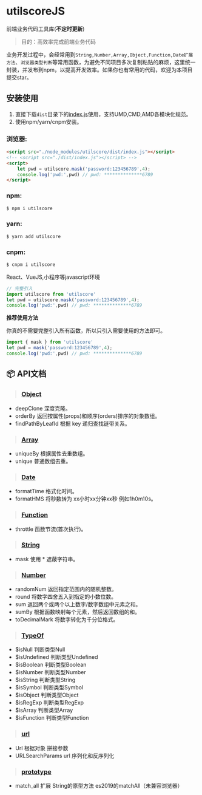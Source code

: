 # utilscoreJS

前端业务代码工具库(**不定时更新**)


> 目的：高效率完成前端业务代码

业务开发过程中，会经常用到`String,Number,Array,Object,Function,Date扩展方法`、`浏览器类型判断`等常用函数，为避免不同项目多次复制粘贴的麻烦，这里统一封装，并发布到npm，以提高开发效率。如果你也有常用的代码，欢迎为本项目提交star。

## 安装使用

1. 直接下载`dist`目录下的[index.js](https://github.com/cgxqd/utilscore/blob/master/dist/index.js)使用，支持UMD,CMD,AMD各模块化规范。
2. 使用npm/yarn/cnpm安装。

### 浏览器:
``` html
<script src="./node_modules/utilscore/dist/index.js"></script>
<!-- <script src="./dist/index.js"></script> -->
<script>
	let pwd = utilscore.mask('password:123456789',4);
	console.log('pwd:',pwd) // pwd: **************6789
</script>
```

### npm:
``` bash
$ npm i utilscore
```
### yarn:
``` bash
$ yarn add utilscore
```
### cnpm:
``` bash
$ cnpm i utilscore
```

React、VueJS,小程序等javascript环境

``` javascript
// 完整引入
import utilscore from 'utilscore'
let pwd = utilscore.mask('password:123456789',4);
console.log('pwd:',pwd) // pwd: **************6789
```

**推荐使用方法**

你真的不需要完整引入所有函数，所以只引入需要使用的方法即可。
``` javascript
import { mask } from 'utilscore'
let pwd = mask('password:123456789',4);
console.log('pwd:',pwd) // pwd: **************6789
```
## :package:  API文档

> ###  [Object](https://github.com/cgxqd/utilscore/blob/master/libs/object.js)

- deepClone 深度克隆。
- orderBy 	返回按属性(props)和顺序(orders)排序的对象数组。
- findPathByLeafId 根据 key 递归查找链带关系。

> ###  [Array](https://github.com/cgxqd/utilscore/blob/master/libs/array.js)

- uniqueBy 	根据属性去重数组。
- unique	普通数组去重。

> ###  [Date](https://github.com/cgxqd/utilscore/blob/master/libs/date.js)

- formatTime 格式化时间。
- formatHMS 将秒数转为 xx小时xx分钟xx秒 例如1h0m10s。

> ###  [Function](https://github.com/cgxqd/utilscore/blob/master/libs/function.js)

- throttle 函数节流(首次执行)。

> ###  [String](https://github.com/cgxqd/utilscore/blob/master/libs/string.js)

- mask 使用 * 遮蔽字符串。

> ###  [Number](https://github.com/cgxqd/utilscore/blob/master/libs/number.js)

- randomNum 返回指定范围内的随机整数。
- round 将数字四舍五入到指定的小数位数。
- sum 返回两个或两个以上数字/数字数组中元素之和。
- sumBy 根据函数映射每个元素，然后返回数组的和。
- toDecimalMark 将数字转化为千分位格式。

> ###  [TypeOf](https://github.com/cgxqd/utilscore/blob/master/libs/types.js)

- $isNull 判断类型Null
- $isUndefined 判断类型Undefined
- $isBoolean 判断类型Boolean
- $isNumber 判断类型Number
- $isString 判断类型String
- $isSymbol 判断类型Symbol
- $isObject 判断类型Object
- $isRegExp 判断类型RegExp
- $isArray 判断类型Array
- $isFunction 判断类型Function

> ###  [url](https://github.com/cgxqd/utilscore/blob/master/libs/url.js)

- Url 根据对象 拼接参数
- URLSearchParams url 序列化和反序列化

> ###  [prototype](https://github.com/cgxqd/utilscore/blob/master/libs/prototype.js)

- match_all 扩展 String的原型方法 es2019的matchAll（未兼容浏览器）

